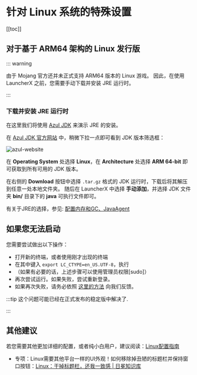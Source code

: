 # 针对 Linux 系统的特殊设置

[[toc]]

## 对于基于 ARM64 架构的 Linux 发行版

::: warning

由于 Mojang 官方还并未正式支持 ARM64 版本的 Linux 游戏。
因此，在使用 LauncherX 之前，您需要手动下载并安装 JRE 运行时。

:::

### 下载并安装 JRE 运行时

在这里我们将使用 [Azul JDK](https://www.azul.com/downloads/#zulu) 来演示 JRE 的安装。

在 [Azul JDK 官方网站](https://www.azul.com/downloads/#zulu) 中，稍微下拉一点即可看到 JDK 版本筛选框：

![azul-website](/img/lxguide/perOsSetup/azul-website.png)

在 **Operating System** 处选择 **Linux**，在 **Architecture** 处选择 **ARM 64-bit**
即可获取到所有可用的 JDK 版本。

在右侧的 **Download** 按钮中选择 `.tar.gz` 格式的 JDK 运行时，下载后将其解压到任意一处本地文件夹。
随后在 LauncherX 中选择 **手动添加**，并选择 JDK 文件夹 **bin/** 目录下的 **java** 可执行文件即可。

有关于JRE的选择，参见:   [配置内存和GC、JavaAgent](/zhCN/lxguide/others/adjust-ram-gc-ja)

## 如果您无法启动

您需要尝试做出以下操作：

- 打开新的终端，或者使用刚才出现的终端
- 在其中键入 `export LC_CTYPE=en_US.UTF-8`，执行
- （如果有必要的话，上述步骤可以使用管理员权限[sudo]）
- 再次尝试运行。如果失败，尝试重新登录。
- 如果再次失败，请务必依照 [这里的方法](/zhCN/lxguide/report-issue) 向我们反馈。

:::tip 这个问题可能已经在正式发布的稳定版中解决了.

:::

## 其他建议

若您需要其他更加详细的配置，或者纯小白用户，建议阅读：[Linux配置指南](/zhCN/lxguide/startup/others/Linux-Guide)

- 专项：Linux需要其他平台一样的UI外观！如何移除掉丑陋的标题栏并保持窗口按钮：[Linux：干掉标题栏，还我一致感 | 日冕知识库](/zhCN/lxguide/settings/special/linux-as-others)
